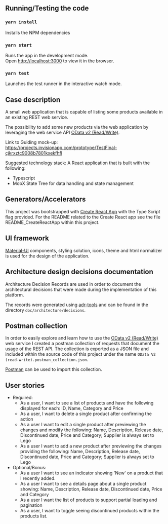 
## Running/Testing the code

### `yarn install`

Installs the NPM dependencies

### `yarn start`

Runs the app in the development mode.<br />
Open [http://localhost:3000](http://localhost:3000) to view it in the browser.

### `yarn test`

Launches the test runner in the interactive watch mode.<br />

## Case description 

A small web application that is capable of listing some products available in an existing REST web service.

The possibility to add some new products via the web application by leveraging the web service API [OData v2 (Read/Write)](https://www.odata.org/odata-services/).

Link to Guiding mock-up: https://projects.invisionapp.com/prototype/TestFinal-cjkrxztc9008b7801kxekfhfl

Suggested technology stack:
A React application that is built with the following:
- Typescript
- MobX State Tree for data handling and state management

## Generators/Accelerators

This project was bootstrapped with [Create React App](https://github.com/facebook/create-react-app) with the Type Script flag provided.
For the README related to the Create React app see the file README_CreateReactApp within this project.

## UI framework

[Material-UI](https://material-ui.com) components, styling solution, icons, theme and html normalizer is used for the design of the application. 

## Architecture design decisions documentation

Architecture Decision Records are used in order to document the architectural decisions that were made during the implementation of this platform. 

The records were generated using [adr-tools](https://github.com/npryce/adr-tools) and can be found in the directory  `doc/architecture/decisions`.

## Postman collection

In order to easily explore and learn how to use the [OData v2 (Read/Write)](https://services.odata.org/V2/(S(05rkbza5jphnonpura3112zu))/OData/OData.svc/) web service I created a postman collection of requests that document the usage of the REST API. The collection is exported as a JSON file and included within the source code of this project under the name `OData V2 (read-write).postman_collection.json`. 

[Postman](https://www.getpostman.com/) can be used to import this collection.

## User stories

- Required:
    - As a user, I want to see a list of products and have the following displayed for each: ID, Name, Category and Price
    - As a user, I want to delete a single product after confirming the action
    - As a user I want to edit a single product after previewing the changes and modify the following: Name, Description, Release date, Discontinued date, Price and Category; Supplier is always set to Lego
    - As a user I want to add a new product after previewing the changes providing the following: Name, Description, Release date, Discontinued date, Price and Category; Supplier is always set to Lego
- Optional/Bonus:
    - As a user I want to see an indicator showing 'New' on a product that I recently added.
    - As a user I want to see a details page about a single product showing: Name, Description, Release date, Discontinued date, Price and Category
    - As a user I want the list of products to support partial loading and pagination
    - As a user, I want to toggle seeing discontinued products within the products list.